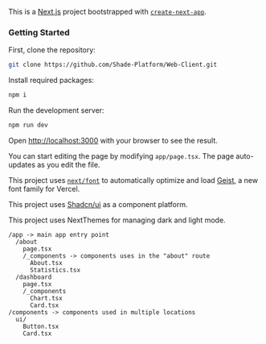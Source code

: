 This is a [Next.js](https://nextjs.org) project bootstrapped with [`create-next-app`](https://nextjs.org/docs/app/api-reference/cli/create-next-app).

### Getting Started

First, clone the repository:
```bash
git clone https://github.com/Shade-Platform/Web-Client.git
```

Install required packages:
```bash
npm i
```

Run the development server:
```bash
npm run dev
```

Open [http://localhost:3000](http://localhost:3000) with your browser to see the result.

You can start editing the page by modifying `app/page.tsx`. The page auto-updates as you edit the file.

This project uses [`next/font`](https://nextjs.org/docs/app/building-your-application/optimizing/fonts) to automatically optimize and load [Geist](https://vercel.com/font), a new font family for Vercel.

This project uses [Shadcn/ui](https://ui.shadcn.com/docs/) as a component platform.

This project uses NextThemes for managing dark and light mode.
```
/app -> main app entry point
  /about
    page.tsx
    /_components -> components uses in the "about" route
      About.tsx
      Statistics.tsx
  /dashboard
    page.tsx
    /_components 
      Chart.tsx
      Card.tsx
/components -> components used in multiple locations
  ui/
    Button.tsx
    Card.tsx
```